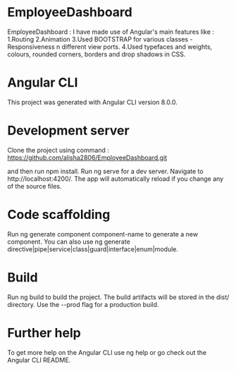 # EmployeeDashboard
 EmployeeDashboard : I have made use of  Angular's main features like : 
 1.Routing 
 2.Animation
 3.Used BOOTSTRAP for various classes -Responsiveness n different view ports. 
 4.Used typefaces and weights, colours, rounded corners, borders and drop shadows in CSS.

# Angular CLI
This project was generated with Angular CLI version 8.0.0.

# Development server

Clone the project using command :
https://github.com/alisha2806/EmployeeDashboard.git

and then run npm install.
Run ng serve for a dev server. Navigate to http://localhost:4200/. The app will automatically reload if you change any of the source files.

# Code scaffolding
Run ng generate component component-name to generate a new component. You can also use ng generate directive|pipe|service|class|guard|interface|enum|module.

# Build
Run ng build to build the project. The build artifacts will be stored in the dist/ directory. Use the --prod flag for a production build.

# Further help
To get more help on the Angular CLI use ng help or go check out the Angular CLI README.
